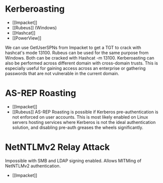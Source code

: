 # Kerberoasting
- [[Impacket]]
- [[Rubeus]] (Windows)
- [[Hashcat]]
- [[PowerView]]

We can use GetUserSPNs from Impacket to get a TGT to crack with hashcat's mode 13100. Rubeus can be used for the same purpose from Windows. Both can be cracked with Hashcat -m 13100. Kerberoasting can also be performed across different domain with cross-domain trusts. This is especially useful for gaining access across an enterprise or gathering passwords that are not vulnerable in the current domain. 

# AS-REP Roasting
- [[Impacket]]
- [[Rubeus]]
AS-REP Roasting is possible if Kerberos pre-authentication is not enforced on user accounts. This is most likely enabled on Linux servers hosting services where Kerberos is not the ideal authentication solution, and disabling pre-auth greases the wheels significantly. 

# NetNTLMv2 Relay Attack
Impossible with SMB and LDAP signing enabled. Allows MITMing of NetNTLMv2 authentication. 
- [[Impacket]]
